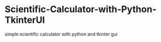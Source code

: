 # Scientific-Calculator-with-Python-TkinterUI
simple scientific calculator with python and tkinter gui
